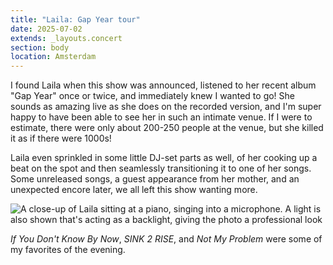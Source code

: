 ```yaml
---
title: "Laila: Gap Year tour"
date: 2025-07-02
extends: _layouts.concert
section: body
location: Amsterdam
---
```


I found Laila when this show was announced, listened to her recent album "Gap Year" once or twice, and immediately knew
I wanted to go! She sounds as amazing live as she does on the recorded version, and I'm super happy to have been able to
see her in such an intimate venue. If I were to estimate, there were only about 200-250 people at the venue, but she
killed it as if there were 1000s!

Laila even sprinkled in some little DJ-set parts as well, of her cooking up a beat on the spot and then seamlessly
transitioning it to one of her songs. Some unreleased songs, a guest appearance from her mother, and an unexpected
encore later, we all left this show wanting more.

![A close-up of Laila sitting at a piano, singing into a microphone. A light is also shown that's acting as a backlight, giving the photo a professional look](/assets/images/concerts/laila.jpg)

_If You Don't Know By Now_, _SINK 2 RISE_, and _Not My Problem_ were some of my favorites of the evening.
